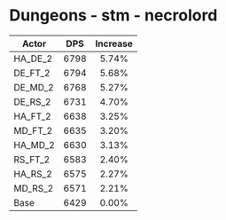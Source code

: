 # Dungeons - stm - necrolord
| Actor | DPS | Increase |
|---|:---:|:---:|
|HA_DE_2|6798|5.74%|
|DE_FT_2|6794|5.68%|
|DE_MD_2|6768|5.27%|
|DE_RS_2|6731|4.70%|
|HA_FT_2|6638|3.25%|
|MD_FT_2|6635|3.20%|
|HA_MD_2|6630|3.13%|
|RS_FT_2|6583|2.40%|
|HA_RS_2|6575|2.27%|
|MD_RS_2|6571|2.21%|
|Base|6429|0.00%|
